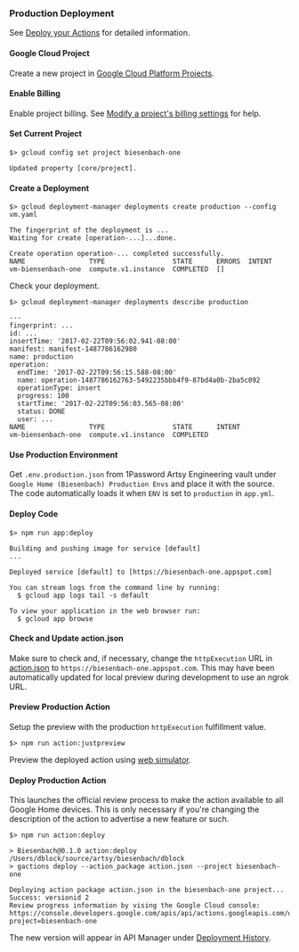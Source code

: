 ### Production Deployment

See [Deploy your Actions](https://developers.google.com/actions/distribute/deploy) for detailed information.

#### Google Cloud Project

Create a new project in [Google Cloud Platform Projects](https://console.cloud.google.com/iam-admin/projects).

#### Enable Billing

Enable project billing. See [Modify a project's billing settings](https://support.google.com/cloud/answer/6293499?hl=en) for help.

#### Set Current Project

```
$> gcloud config set project biesenbach-one

Updated property [core/project].
```

#### Create a Deployment

```
$> gcloud deployment-manager deployments create production --config vm.yaml

The fingerprint of the deployment is ...
Waiting for create [operation-...]...done.

Create operation operation-... completed successfully.
NAME                TYPE                 STATE      ERRORS  INTENT
vm-biensenbach-one  compute.v1.instance  COMPLETED  []
```

Check your deployment.

```
$> gcloud deployment-manager deployments describe production

---
fingerprint: ...
id: ...
insertTime: '2017-02-22T09:56:02.941-08:00'
manifest: manifest-1487786162980
name: production
operation:
  endTime: '2017-02-22T09:56:15.588-08:00'
  name: operation-1487786162763-5492235bbb4f9-87bd4a0b-2ba5c092
  operationType: insert
  progress: 100
  startTime: '2017-02-22T09:56:03.565-08:00'
  status: DONE
  user: ...
NAME                TYPE                 STATE      INTENT
vm-biensenbach-one  compute.v1.instance  COMPLETED
```

#### Use Production Environment

Get `.env.production.json` from 1Password Artsy Engineering vault under `Google Home (Biesenbach) Production Envs` and place it with the source. The code automatically loads it when `ENV` is set to `production` in `app.yml`.

#### Deploy Code

```
$> npm run app:deploy

Building and pushing image for service [default]
...

Deployed service [default] to [https://biesenbach-one.appspot.com]

You can stream logs from the command line by running:
  $ gcloud app logs tail -s default

To view your application in the web browser run:
  $ gcloud app browse
```

#### Check and Update action.json

Make sure to check and, if necessary, change the `httpExecution` URL in [action.json](action.json) to `https://biesenbach-one.appspot.com`. This may have been automatically updated for local preview during development to use an ngrok URL.

#### Preview Production Action

Setup the preview with the production `httpExecution` fulfillment value.

```
$> npm run action:justpreview
```

Preview the deployed action using [web simulator](https://developers.google.com/actions/tools/web-simulator).

#### Deploy Production Action

This launches the official review process to make the action available to all Google Home devices. This is only necessary if you're changing the description of the action to advertise a new feature or such.

```
$> npm run action:deploy

> Biesenbach@0.1.0 action:deploy /Users/dblock/source/artsy/biesenbach/dblock
> gactions deploy --action_package action.json --project biesenbach-one

Deploying action package action.json in the biesenbach-one project...
Success: versionid 2
Review progress information by vising the Google Cloud console: https://console.developers.google.com/apis/api/actions.googleapis.com/overview?project=biesenbach-one
```

The new version will appear in API Manager under [Deployment History](https://console.developers.google.com/apis/api/actions.googleapis.com/deployments?project=biesenbach-one).
